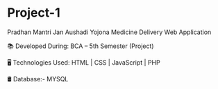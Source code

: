 # Project-1
Pradhan Mantri Jan Aushadi Yojona Medicine Delivery Web Application

📚 Developed During: BCA – 5th Semester (Project)

🖥️ Technologies Used: HTML | CSS | JavaScript | PHP

🛢️ Database:- MYSQL

